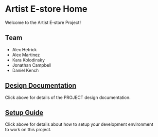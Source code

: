 # Artist E-store Home

Welcome to the Artist E-store Project!

## Team

* Alex Hetrick
* Alex Martinez
* Kara Kolodinsky
* Jonathan Campbell
* Daniel Kench

## [Design Documentation](DesignDoc.md)

Click above for details of the PROJECT design documentation.

## [Setup Guide](README.md)

Click above for details about how to setup your development environment to work on this project.
